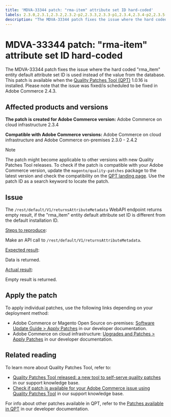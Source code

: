 ```yaml
---
title: 'MDVA-33344 patch: "rma-item" attribute set ID hard-coded'
labels: 2.3.0,2.3.1,2.3.2,2.3.2-p2,2.3.3,2.3.3-p1,2.3.4,2.3.4-p2,2.3.5-p1,2.3.5-p2,2.3.6,2.3.6-p1,2.4.0,2.4.0-p1,2.4.2,API,QPT 1.0.16,QPT patches,Magento Commerce,Magento Commerce Cloud,Quality Patches Tool,rma_item,support tools,Adobe Commerce,cloud infrastructure,on-premises,quality patches for Adobe Commerce,Magento Open Source
description: "The MDVA-33344 patch fixes the issue where the hard coded \"rma\\_item\" entity default attribute set ID is used instead of the value from the database. This patch is available when the [Quality Patches Tool (QPT)](https://support.magento.com/hc/en-us/articles/360047139492) 1.0.16 is installed. Please note that the issue was fixed/is scheduled to be fixed in Adobe Commerce 2.4.3."
---
```


# MDVA-33344 patch: "rma-item" attribute set ID hard-coded

The MDVA-33344 patch fixes the issue where the hard coded "rma\_item" entity default attribute set ID is used instead of the value from the database. This patch is available when the [Quality Patches Tool (QPT)](https://support.magento.com/hc/en-us/articles/360047139492) 1.0.16 is installed. Please note that the issue was fixed/is scheduled to be fixed in Adobe Commerce 2.4.3.

## Affected products and versions

 **The patch is created for Adobe Commerce version:** Adobe Commerce on cloud infrastructure 2.3.4

 **Compatible with Adobe Commerce versions:** Adobe Commerce on cloud infrastructure and Adobe Commerce on-premises 2.3.0 - 2.4.2

>[!NOTE]
>
>The patch might become applicable to other versions with new Quality Patches Tool releases. To check if the patch is compatible with your Adobe Commerce version, update the `magento/quality-patches` package to the latest version and check the compatibility on the [QPT landing page](https://devdocs.magento.com/quality-patches/tool.html#patch-grid). Use the patch ID as a search keyword to locate the patch.

## Issue

The `/rest/default/V1/returnsAttributeMetadata` WebAPI endpoint returns empty result, if the "rma\_item" entity default attribute set ID is different from the default installation ID.

<u>Steps to reproduce</u>:

Make an API call to `/rest/default/V1/returnsAttributeMetadata`.

<u>Expected result</u>:

Data is returned.

<u>Actual result</u>:

Empty result is returned.

## Apply the patch

To apply individual patches, use the following links depending on your deployment method:

* Adobe Commerce or Magento Open Source on-premises: [Software Update Guide > Apply Patches](https://devdocs.magento.com/guides/v2.4/comp-mgr/patching/mqp.html) in our developer documentation.
* Adobe Commerce on cloud infrastructure: [Upgrades and Patches > Apply Patches](https://devdocs.magento.com/cloud/project/project-patch.html) in our developer documentation.

## Related reading

To learn more about Quality Patches Tool, refer to:

* [Quality Patches Tool released: a new tool to self-serve quality patches](https://support.magento.com/hc/en-us/articles/360047139492) in our support knowledge base.
* [Check if patch is available for your Adobe Commerce issue using Quality Patches Tool](https://support.magento.com/hc/en-us/articles/360047125252) in our support knowledge base.

For info about other patches available in QPT, refer to the [Patches available in QPT](https://devdocs.magento.com/quality-patches/tool.html#patch-grid) in our developer documentation. 
